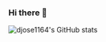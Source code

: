 ### Hi there 👋
![djose1164's GitHub stats](https://github-readme-stats.vercel.app/api?username=djose1164&count_private=true&show_icon=true&theme=onedark)
<!--
**djose1164/djose1164** is a ✨ _special_ ✨ repository because its `README.md` (this file) appears on your GitHub profile.

Here are some ideas to get you started:


- 🤔 I’m looking for help with ...
- 📫 How to reach me: ...
- 😄 Pronouns: ...
- ⚡ Fun fact: ...
-->
